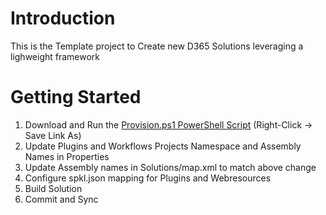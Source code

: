 # Introduction 
This is the Template project to Create new D365 Solutions leveraging a lighweight framework

# Getting Started
1.  Download and Run the [Provision.ps1 PowerShell Script](Provision.ps1) (Right-Click -> Save Link As)
1.  Update Plugins and Workflows Projects Namespace and Assembly Names in Properties
1.	Update Assembly names in Solutions/map.xml to match above change
1.  Configure spkl.json mapping for Plugins and Webresources
1.	Build Solution
1.  Commit and Sync

